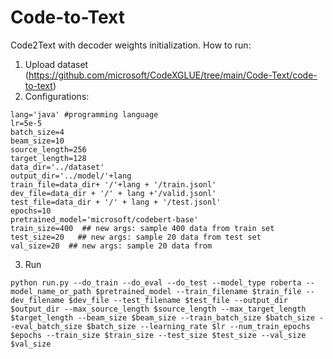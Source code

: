 # Code-to-Text
Code2Text with decoder weights initialization.
How to run:
1. Upload dataset (https://github.com/microsoft/CodeXGLUE/tree/main/Code-Text/code-to-text)
2. Configurations:
```
lang='java' #programming language
lr=5e-5
batch_size=4
beam_size=10
source_length=256
target_length=128
data_dir='../dataset'
output_dir='../model/'+lang
train_file=data_dir+ '/'+lang + '/train.jsonl'
dev_file=data_dir + '/' + lang +'/valid.jsonl'
test_file=data_dir + '/' + lang + '/test.jsonl'
epochs=10
pretrained_model='microsoft/codebert-base'
train_size=400  ## new args: sample 400 data from train set
test_size=20   ## new args: sample 20 data from test set
val_size=20  ## new args: sample 20 data from 
```

3. Run
```
python run.py --do_train --do_eval --do_test --model_type roberta --model_name_or_path $pretrained_model --train_filename $train_file --dev_filename $dev_file --test_filename $test_file --output_dir $output_dir --max_source_length $source_length --max_target_length $target_length --beam_size $beam_size --train_batch_size $batch_size --eval_batch_size $batch_size --learning_rate $lr --num_train_epochs $epochs --train_size $train_size --test_size $test_size --val_size $val_size
```
